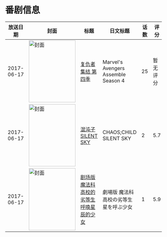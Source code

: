 # 番剧信息

|放送日期|封面|标题|日文标题|话数|评分|评分人数|
|---|---|---|---|---|---|---|
|2017-06-17|<img src="https://lain.bgm.tv/pic/cover/c/17/f6/226719_sIL55.jpg" alt="封面" style="width:150px;height:200px;object-fit:cover;">|[复仇者集结 第四季](https://bangumi.tv/subject/226719)|Marvel's Avengers Assemble Season 4|25|暂无评分|少于10人评分|
|2017-06-17|<img src="https://lain.bgm.tv/pic/cover/c/a1/c7/212221_QW3HU.jpg" alt="封面" style="width:150px;height:200px;object-fit:cover;">|[混沌子 SILENT SKY](https://bangumi.tv/subject/212221)|CHAOS;CHILD SILENT SKY|2|5.7|564人评分|
|2017-06-17|<img src="https://lain.bgm.tv/pic/cover/c/56/cb/172494_i07EO.jpg" alt="封面" style="width:150px;height:200px;object-fit:cover;">|[剧场版 魔法科高校的劣等生 呼唤星辰的少女](https://bangumi.tv/subject/172494)|劇場版 魔法科高校の劣等生 星を呼ぶ少女|1|5.9|1394人评分|
